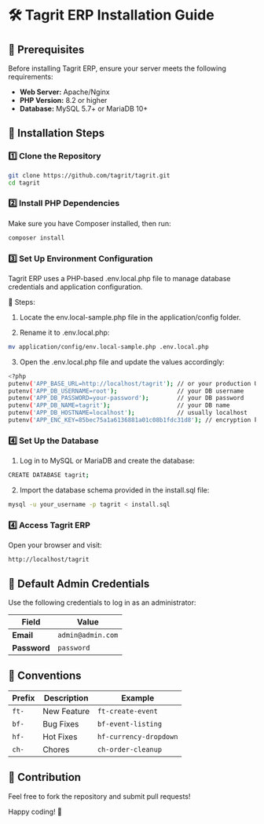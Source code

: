 # 🛠️ Tagrit ERP Installation Guide

## 📌 Prerequisites
Before installing Tagrit ERP, ensure your server meets the following requirements:

- **Web Server:** Apache/Nginx
- **PHP Version:** 8.2 or higher
- **Database:** MySQL 5.7+ or MariaDB 10+

## 🚀 Installation Steps

### 1️⃣ Clone the Repository
```bash
git clone https://github.com/tagrit/tagrit.git
cd tagrit
```

### 2️⃣ Install PHP Dependencies
Make sure you have Composer installed, then run:
```bash
composer install 
```

### 3️⃣ Set Up Environment Configuration
Tagrit ERP uses a PHP-based .env.local.php file to manage database credentials and application configuration.

🔧 Steps:
1. Locate the env.local-sample.php file in the application/config
   folder.

2. Rename it to .env.local.php:

```bash
mv application/config/env.local-sample.php .env.local.php
```
3. Open the .env.local.php file and update the values accordingly:

```bash
<?php
putenv('APP_BASE_URL=http://localhost/tagrit'); // or your production URL
putenv('APP_DB_USERNAME=root');                 // your DB username
putenv('APP_DB_PASSWORD=your-password');        // your DB password
putenv('APP_DB_NAME=tagrit');                   // your DB name
putenv('APP_DB_HOSTNAME=localhost');            // usually localhost
putenv('APP_ENC_KEY=85bec75a1a6136881a01c08b1fdc31d8'); // encryption key
```

### 4️⃣  Set Up the Database
1. Log in to MySQL or MariaDB and create the database:

```bash
CREATE DATABASE tagrit;
```

2. Import the database schema provided in the install.sql file:

```bash
mysql -u your_username -p tagrit < install.sql
```

### 4️⃣ Access Tagrit ERP

Open your browser and visit:

```
http://localhost/tagrit
```

## 🔑 Default Admin Credentials

Use the following credentials to log in as an administrator:

| **Field**   | **Value**         |
|------------|-------------------|
| **Email**  | `admin@admin.com` |
| **Password** | `password`        |


## 📜 Conventions

| **Prefix**   | **Description**              | **Example** |
|------------|----------------------|----------------|
| `ft-` | New Feature | `ft-create-event` |
| `bf-` | Bug Fixes      | `bf-event-listing` |
| `hf-` | Hot Fixes      | `hf-currency-dropdown` |
| `ch-` | Chores      | `ch-order-cleanup` |


## 🙌 Contribution
Feel free to fork the repository and submit pull requests!

Happy coding! 🚀





